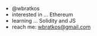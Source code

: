 - @wbratkos
- interested in ... Ethereum
- learning ... Solidity and JS
- reach me: wbratkos@gmail.com

<!---
wbratkos/wbratkos is a ✨ special ✨ repository because its `README.md` (this file) appears on your GitHub profile.
You can click the Preview link to take a look at your changes.
--->
